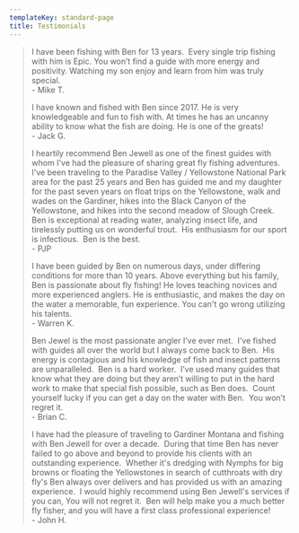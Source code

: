 ```yaml
---
templateKey: standard-page
title: Testimonials
---
```

> I have been fishing with Ben for 13 years.  Every single trip fishing with him is Epic. You won’t find a guide with more energy and positivity. Watching my son enjoy and learn from him was truly special.\
> -﻿ Mike T.
>
> I have known and fished with Ben since 2017. He is very knowledgeable and fun to fish with. At times he has an uncanny ability to know what the fish are doing. He is one of the greats!\
> -﻿ Jack G.
>
> I heartily recommend Ben Jewell as one of the finest guides with whom I've had the pleasure of sharing great fly fishing adventures.  I've been traveling to the Paradise Valley / Yellowstone National Park area for the past 25 years and Ben has guided me and my daughter for the past seven years on float trips on the Yellowstone, walk and wades on the Gardiner, hikes into the Black Canyon of the Yellowstone, and hikes into the second meadow of Slough Creek.  Ben is exceptional at reading water, analyzing insect life, and tirelessly putting us on wonderful trout.  His enthusiasm for our sport is infectious.  Ben is the best.\
> -﻿ PJP
>
> I have been guided by Ben on numerous days, under differing conditions for more than 10 years. Above everything but his family, Ben is passionate about fly fishing! He loves teaching novices and more experienced anglers. He is enthusiastic, and makes the day on the water a memorable, fun experience. You can't go wrong utilizing his talents.\
> -﻿ Warren K.
>
> Ben Jewel is the most passionate angler I’ve ever met.  I’ve fished with guides all over the world but I always come back to Ben.  His energy is contagious and his knowledge of fish and insect patterns are unparalleled.  Ben is a hard worker.  I’ve used many guides that know what they are doing but they aren’t willing to put in the hard work to make that special fish possible, such as Ben does.  Count yourself lucky if you can get a day on the water with Ben.  You won’t regret it.\
> -﻿ Brian C.
>
> I have had the pleasure of traveling to Gardiner Montana and fishing with Ben Jewell for over a decade.  During that time Ben has never failed to go above and beyond to provide his clients with an outstanding experience.  Whether it's dredging with Nymphs for big browns or floating the Yellowstones in search of cutthroats with dry fly's Ben always over delivers and has provided us with an amazing experience.  I would highly recommend using Ben Jewell's services if you can, You will not regret it.  Ben will help make you a much better fly fisher, and you will have a first class professional experience!\
> -﻿ John H.